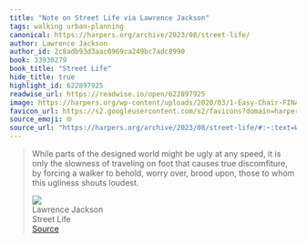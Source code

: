 ```yaml
---
title: "Note on Street Life via Lawrence Jackson"
tags: walking urban-planning
canonical: https://harpers.org/archive/2023/08/street-life/
author: Lawrence Jackson
author_id: 2c8adb93d3aac0969ca249bc7adc8990
book: 33930279
book_title: "Street Life"
hide_title: true
highlight_id: 622897925
readwise_url: https://readwise.io/open/622897925
image: https://harpers.org/wp-content/uploads/2020/03/1-Easy-Chair-FINAL.jpg
favicon_url: https://s2.googleusercontent.com/s2/favicons?domain=harpers.org
source_emoji: 🌐
source_url: "https://harpers.org/archive/2023/08/street-life/#:~:text=While%20parts%20of,ugliness%20shouts%20loudest."
---
```


> While parts of the designed world might be ugly at any speed, it is only the slowness of traveling on foot that causes true discomfiture, by forcing a walker to behold, worry over, brood upon, those to whom this ugliness shouts loudest.
> <div class="quoteback-footer"><div class="quoteback-avatar"><img class="mini-favicon" src="https://s2.googleusercontent.com/s2/favicons?domain=harpers.org"></div><div class="quoteback-metadata"><div class="metadata-inner"><span style="display:none">FROM:</span><div aria-label="Lawrence Jackson" class="quoteback-author"> Lawrence Jackson</div><div aria-label="Street Life" class="quoteback-title"> Street Life</div></div></div><div class="quoteback-backlink"><a target="_blank" aria-label="go to the full text of this quotation" rel="noopener" href="https://harpers.org/archive/2023/08/street-life/#:~:text=While%20parts%20of,ugliness%20shouts%20loudest." class="quoteback-arrow"> Source</a></div></div>